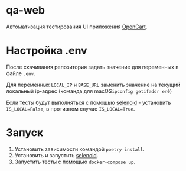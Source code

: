 # qa-web

Автоматизация тестирования UI приложения [OpenCart](https://docs.opencart.com/en-gb/introduction/).


# Настройка .env
После скачивания репозитория задать значение для переменных в файле `.env`. 

Для переменных `LOCAL_IP` и `BASE_URL` заменить значение на текущий локальный ip-адрес (команда для macOS`ipconfig getifaddr en0`)

Если тесты будут выполняться с помощью [selenoid](https://aerokube.com/selenoid/latest/) - установить `IS_LOCAL=False`, в противном случае `IS_LOCAL=True`.

# Запуск
1. Установить зависимости командой `poetry install`.
2. Установить и запустить [selenoid](https://aerokube.com/selenoid/latest/).
3. Запустить тесты с помощью `docker-compose up`.
